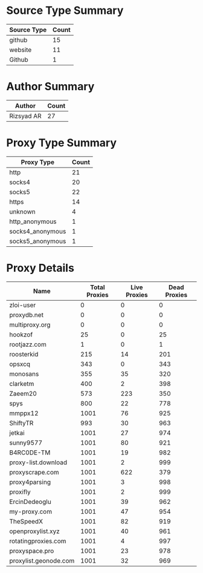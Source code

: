 # Source Type Summary

| Source Type | Count |
|-------------|-------|
| github | 15 |
| website | 11 |
| Github | 1 |


# Author Summary

| Author | Count |
|--------|-------|
| Rizsyad AR | 27 |


# Proxy Type Summary

| Proxy Type | Count |
|------------|-------|
| http | 21 |
| socks4 | 20 |
| socks5 | 22 |
| https | 14 |
| unknown | 4 |
| http_anonymous | 1 |
| socks4_anonymous | 1 |
| socks5_anonymous | 1 |


# Proxy Details

| Name | Total Proxies | Live Proxies | Dead Proxies |
|------|---------------|--------------|---------------|
| zloi-user | 0 | 0 | 0 |
| proxydb.net | 0 | 0 | 0 |
| multiproxy.org | 0 | 0 | 0 |
| hookzof | 25 | 0 | 25 |
| rootjazz.com | 1 | 0 | 1 |
| roosterkid | 215 | 14 | 201 |
| opsxcq | 343 | 0 | 343 |
| monosans | 355 | 35 | 320 |
| clarketm | 400 | 2 | 398 |
| Zaeem20 | 573 | 223 | 350 |
| spys | 800 | 22 | 778 |
| mmppx12 | 1001 | 76 | 925 |
| ShiftyTR | 993 | 30 | 963 |
| jetkai | 1001 | 27 | 974 |
| sunny9577 | 1001 | 80 | 921 |
| B4RC0DE-TM | 1001 | 19 | 982 |
| proxy-list.download | 1001 | 2 | 999 |
| proxyscrape.com | 1001 | 622 | 379 |
| proxy4parsing | 1001 | 3 | 998 |
| proxifly | 1001 | 2 | 999 |
| ErcinDedeoglu | 1001 | 39 | 962 |
| my-proxy.com | 1001 | 47 | 954 |
| TheSpeedX | 1001 | 82 | 919 |
| openproxylist.xyz | 1001 | 40 | 961 |
| rotatingproxies.com | 1001 | 4 | 997 |
| proxyspace.pro | 1001 | 23 | 978 |
| proxylist.geonode.com | 1001 | 32 | 969 |
